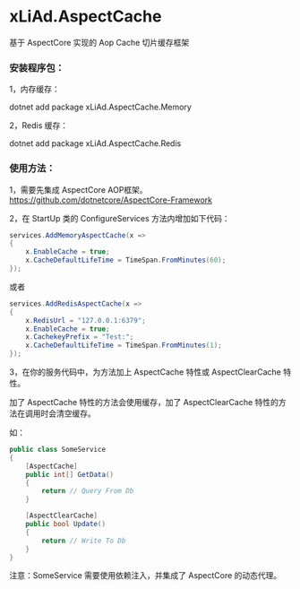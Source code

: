 # xLiAd.AspectCache

基于 AspectCore 实现的 Aop Cache 切片缓存框架

### 安装程序包：

1，内存缓存：

dotnet add package xLiAd.AspectCache.Memory

2，Redis 缓存：

dotnet add package xLiAd.AspectCache.Redis

### 使用方法：

1，需要先集成 AspectCore AOP框架。https://github.com/dotnetcore/AspectCore-Framework

2，在 StartUp 类的 ConfigureServices 方法内增加如下代码：

```csharp
services.AddMemoryAspectCache(x =>
{
    x.EnableCache = true;
    x.CacheDefaultLifeTime = TimeSpan.FromMinutes(60);
});
```
或者
```csharp
services.AddRedisAspectCache(x =>
{
    x.RedisUrl = "127.0.0.1:6379";
    x.EnableCache = true;
    x.CachekeyPrefix = "Test:";
    x.CacheDefaultLifeTime = TimeSpan.FromMinutes(1);
});
```

3，在你的服务代码中，为方法加上 AspectCache 特性或 AspectClearCache 特性。

加了 AspectCache 特性的方法会使用缓存，加了 AspectClearCache 特性的方法在调用时会清空缓存。

如：

```csharp
public class SomeService
{
    [AspectCache]
    public int[] GetData()
    {
        return // Query From Db
    }

    [AspectClearCache]
    public bool Update()
    {
        return // Write To Db
    }
}
```
注意：SomeService 需要使用依赖注入，并集成了 AspectCore 的动态代理。